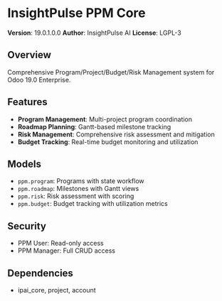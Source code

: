 # InsightPulse PPM Core

**Version**: 19.0.1.0.0
**Author**: InsightPulse AI
**License**: LGPL-3

## Overview

Comprehensive Program/Project/Budget/Risk Management system for Odoo 19.0 Enterprise.

## Features

- **Program Management**: Multi-project program coordination
- **Roadmap Planning**: Gantt-based milestone tracking
- **Risk Management**: Comprehensive risk assessment and mitigation
- **Budget Tracking**: Real-time budget monitoring and utilization

## Models

- `ppm.program`: Programs with state workflow
- `ppm.roadmap`: Milestones with Gantt views
- `ppm.risk`: Risk assessment with scoring
- `ppm.budget`: Budget tracking with utilization metrics

## Security

- PPM User: Read-only access
- PPM Manager: Full CRUD access

## Dependencies

- ipai_core, project, account
